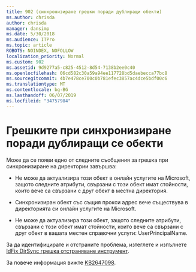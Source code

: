 ```yaml
---
title: 902 (синхронизиране грешки поради дублиращи обекти)
ms.author: chrisda
author: chrisda
manager: dansimp
ms.date: 5/30/2018
ms.audience: ITPro
ms.topic: article
ROBOTS: NOINDEX, NOFOLLOW
localization_priority: Normal
ms.custom: 902
ms.assetid: 9d9277a5-c825-4512-8d54-7138b2ee0c40
ms.openlocfilehash: 06cd582c30a59a94ee117728bd5daebecca77bc8
ms.sourcegitcommit: 4b7e478ce700c0b781efec3857ac4dce5bdf00c6
ms.translationtype: MT
ms.contentlocale: bg-BG
ms.lasthandoff: 06/07/2019
ms.locfileid: "34757984"
---
```

# <a name="sync-errors-due-to-duplicate-objects"></a>Грешките при синхронизиране поради дублиращи се обекти

Може да се появи едно от следните съобщения за грешка при синхронизиране на директории завършва:

- Не може да актуализира този обект в онлайн услугите на Microsoft, защото следните атрибути, свързани с този обект имат стойности, които вече са свързани с друг обект в местна директория.

- Синхронизиран обект със същия прокси адрес вече съществува в директорията си онлайн услугите на Microsoft.

- Не може да актуализира този обект, защото следните атрибути, свързани с този обект имат стойности, които вече са свързани с друг обект в вашата местен справочни услуги: UserPrincipalName.

За да идентифицирате и отстраните проблема, изтеглете и изпълнете [IdFix DirSync грешка отстраняване инструмент](https://www.microsoft.com/download/details.aspx?id=36832).

За повече информация вижте [KB2647098](https://support.microsoft.com/help/2647098/duplicate-or-invalid-attributes-prevent-directory-synchronization-in-o).
